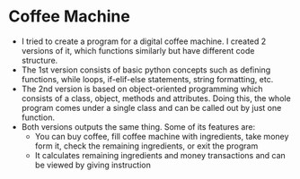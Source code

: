 # Coffee Machine
- I tried to create a program for a digital coffee machine. I created 2 versions of it, which functions similarly but have different code structure.
- The 1st version consists of basic python concepts such as defining functions, while loops, if-elif-else statements, string formatting, etc.
- The 2nd version is based on object-oriented programming which consists of a class, object, methods and attributes. Doing this, the whole program comes under a single class and can be called out by just one function.
- Both versions outputs the same thing. Some of its features are:
  - You can buy coffee, fill coffee machine with ingredients, take money form it, check the remaining ingredients, or exit the program
  - It calculates remaining ingredients and money transactions and can be viewed by giving instruction
